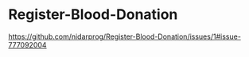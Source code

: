 # Register-Blood-Donation
https://github.com/nidarprog/Register-Blood-Donation/issues/1#issue-777092004
